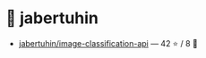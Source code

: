# 👤 jabertuhin

- [jabertuhin/image-classification-api](https://github.com/jabertuhin/image-classification-api) — 42 ⭐️ / 8 🍴
